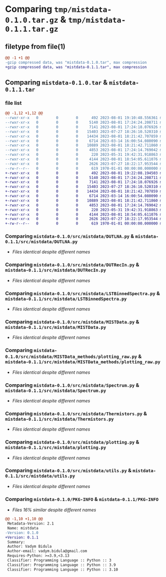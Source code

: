 # Comparing `tmp/mistdata-0.1.0.tar.gz` & `tmp/mistdata-0.1.1.tar.gz`

## filetype from file(1)

```diff
@@ -1 +1 @@
-gzip compressed data, was "mistdata-0.1.0.tar", max compression
+gzip compressed data, was "mistdata-0.1.1.tar", max compression
```

## Comparing `mistdata-0.1.0.tar` & `mistdata-0.1.1.tar`

### file list

```diff
@@ -1,12 +1,12 @@
--rwxr-xr-x   0        0        0      492 2023-08-01 19:10:48.556361 mistdata-0.1.0/pyproject.toml
--rwxr-xr-x   0        0        0     5140 2023-08-01 17:24:24.208711 mistdata-0.1.0/src/mistdata/DUTLNA.py
--rwxr-xr-x   0        0        0     7141 2023-08-01 17:24:18.076926 mistdata-0.1.0/src/mistdata/DUTRecIn.py
--rwxr-xr-x   0        0        0    15403 2023-07-27 18:26:10.520310 mistdata-0.1.0/src/mistdata/LSTBinnedSpectra.py
--rwxr-xr-x   0        0        0    14434 2023-08-01 18:21:42.707859 mistdata-0.1.0/src/mistdata/MISTData.py
--rwxr-xr-x   0        0        0     6714 2023-03-14 16:00:54.080090 mistdata-0.1.0/src/mistdata/MISTData_methods/plotting_raw.py
--rwxr-xr-x   0        0        0    10889 2023-08-01 18:21:42.711860 mistdata-0.1.0/src/mistdata/Spectrum.py
--rwxr-xr-x   0        0        0     4853 2023-08-01 17:24:14.769042 mistdata-0.1.0/src/mistdata/Thermistors.py
--rwxr-xr-x   0        0        0      220 2023-05-31 19:42:31.918863 mistdata-0.1.0/src/mistdata/__init__.py
--rwxr-xr-x   0        0        0     4144 2023-08-01 18:54:05.611076 mistdata-0.1.0/src/mistdata/plotting.py
--rwxr-xr-x   0        0        0     2626 2023-07-27 18:22:17.953544 mistdata-0.1.0/src/mistdata/utils.py
--rw-r--r--   0        0        0      619 1970-01-01 00:00:00.000000 mistdata-0.1.0/PKG-INFO
+-rwxr-xr-x   0        0        0      492 2023-08-01 19:22:08.194503 mistdata-0.1.1/pyproject.toml
+-rwxr-xr-x   0        0        0     5140 2023-08-01 17:24:24.208711 mistdata-0.1.1/src/mistdata/DUTLNA.py
+-rwxr-xr-x   0        0        0     7141 2023-08-01 17:24:18.076926 mistdata-0.1.1/src/mistdata/DUTRecIn.py
+-rwxr-xr-x   0        0        0    15403 2023-07-27 18:26:10.520310 mistdata-0.1.1/src/mistdata/LSTBinnedSpectra.py
+-rwxr-xr-x   0        0        0    14434 2023-08-01 18:21:42.707859 mistdata-0.1.1/src/mistdata/MISTData.py
+-rwxr-xr-x   0        0        0     6714 2023-03-14 16:00:54.080090 mistdata-0.1.1/src/mistdata/MISTData_methods/plotting_raw.py
+-rwxr-xr-x   0        0        0    10889 2023-08-01 18:21:42.711860 mistdata-0.1.1/src/mistdata/Spectrum.py
+-rwxr-xr-x   0        0        0     4853 2023-08-01 17:24:14.769042 mistdata-0.1.1/src/mistdata/Thermistors.py
+-rwxr-xr-x   0        0        0      220 2023-05-31 19:42:31.918863 mistdata-0.1.1/src/mistdata/__init__.py
+-rwxr-xr-x   0        0        0     4144 2023-08-01 18:54:05.611076 mistdata-0.1.1/src/mistdata/plotting.py
+-rwxr-xr-x   0        0        0     2626 2023-07-27 18:22:17.953544 mistdata-0.1.1/src/mistdata/utils.py
+-rw-r--r--   0        0        0      619 1970-01-01 00:00:00.000000 mistdata-0.1.1/PKG-INFO
```

### Comparing `mistdata-0.1.0/src/mistdata/DUTLNA.py` & `mistdata-0.1.1/src/mistdata/DUTLNA.py`

 * *Files identical despite different names*

### Comparing `mistdata-0.1.0/src/mistdata/DUTRecIn.py` & `mistdata-0.1.1/src/mistdata/DUTRecIn.py`

 * *Files identical despite different names*

### Comparing `mistdata-0.1.0/src/mistdata/LSTBinnedSpectra.py` & `mistdata-0.1.1/src/mistdata/LSTBinnedSpectra.py`

 * *Files identical despite different names*

### Comparing `mistdata-0.1.0/src/mistdata/MISTData.py` & `mistdata-0.1.1/src/mistdata/MISTData.py`

 * *Files identical despite different names*

### Comparing `mistdata-0.1.0/src/mistdata/MISTData_methods/plotting_raw.py` & `mistdata-0.1.1/src/mistdata/MISTData_methods/plotting_raw.py`

 * *Files identical despite different names*

### Comparing `mistdata-0.1.0/src/mistdata/Spectrum.py` & `mistdata-0.1.1/src/mistdata/Spectrum.py`

 * *Files identical despite different names*

### Comparing `mistdata-0.1.0/src/mistdata/Thermistors.py` & `mistdata-0.1.1/src/mistdata/Thermistors.py`

 * *Files identical despite different names*

### Comparing `mistdata-0.1.0/src/mistdata/plotting.py` & `mistdata-0.1.1/src/mistdata/plotting.py`

 * *Files identical despite different names*

### Comparing `mistdata-0.1.0/src/mistdata/utils.py` & `mistdata-0.1.1/src/mistdata/utils.py`

 * *Files identical despite different names*

### Comparing `mistdata-0.1.0/PKG-INFO` & `mistdata-0.1.1/PKG-INFO`

 * *Files 16% similar despite different names*

```diff
@@ -1,10 +1,10 @@
 Metadata-Version: 2.1
 Name: mistdata
-Version: 0.1.0
+Version: 0.1.1
 Summary: 
 Author: Vadym Bidula
 Author-email: vadym.bidula@gmail.com
 Requires-Python: >=3.9,<3.13
 Classifier: Programming Language :: Python :: 3
 Classifier: Programming Language :: Python :: 3.9
 Classifier: Programming Language :: Python :: 3.10
```

